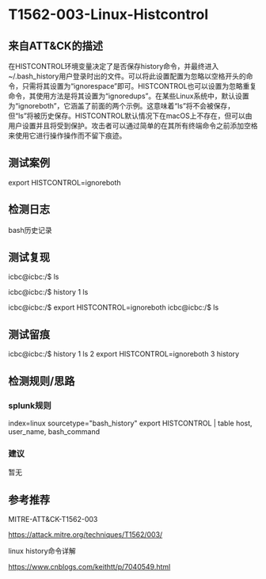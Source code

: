 # T1562-003-Linux-Histcontrol

## 来自ATT&CK的描述

在HISTCONTROL环境变量决定了是否保存history命令，并最终进入~/.bash_history用户登录时出的文件。可以将此设置配置为忽略以空格开头的命令，只需将其设置为“ignorespace”即可。HISTCONTROL也可以设置为忽略重复命令，其使用方法是将其设置为“ignoredups”。在某些Linux系统中，默认设置为“ignoreboth”，它涵盖了前面的两个示例。这意味着“ls”将不会被保存，但“ls”将被历史保存。HISTCONTROL默认情况下在macOS上不存在，但可以由用户设置并且将受到保护。攻击者可以通过简单的在其所有终端命令之前添加空格来使用它进行操作操作而不留下痕迹。

## 测试案例

export HISTCONTROL=ignoreboth

## 检测日志

bash历史记录

## 测试复现

icbc@icbc:/$ ls

icbc@icbc:/$ history
    1  ls

icbc@icbc:/$ export HISTCONTROL=ignoreboth
icbc@icbc:/$  ls

## 测试留痕

icbc@icbc:/$ history
    1  ls
    2  export HISTCONTROL=ignoreboth
    3  history

## 检测规则/思路

### splunk规则

index=linux sourcetype="bash_history" export HISTCONTROL | table host, user_name, bash_command

### 建议

暂无

## 参考推荐

MITRE-ATT&CK-T1562-003

<https://attack.mitre.org/techniques/T1562/003/>

linux history命令详解

<https://www.cnblogs.com/keithtt/p/7040549.html>
